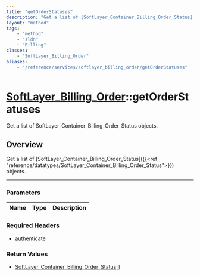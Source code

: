```yaml
---
title: "getOrderStatuses"
description: "Get a list of [SoftLayer_Container_Billing_Order_Status]({{<ref 'reference/datatypes/SoftLayer_Container_Billing_Order_S... "
layout: "method"
tags:
    - "method"
    - "sldn"
    - "Billing"
classes:
    - "SoftLayer_Billing_Order"
aliases:
    - "/reference/services/softlayer_billing_order/getOrderStatuses"
---
```

# [SoftLayer_Billing_Order](/reference/services/SoftLayer_Billing_Order)::getOrderStatuses


Get a list of SoftLayer_Container_Billing_Order_Status objects.


## Overview 
Get a list of [SoftLayer_Container_Billing_Order_Status]({{<ref "reference/datatypes/SoftLayer_Container_Billing_Order_Status">}}) objects. 

-----

### Parameters 
|Name | Type | Description |
| --- | --- | --- |


### Required Headers
* authenticate


### Return Values
* <a href='/reference/datatypes/SoftLayer_Container_Billing_Order_Status'>SoftLayer_Container_Billing_Order_Status[] </a>




